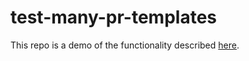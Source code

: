 # test-many-pr-templates

This repo is a demo of the functionality described [here](https://stackoverflow.com/questions/73771068/multiple-templates-for-pull-requests-on-github).
